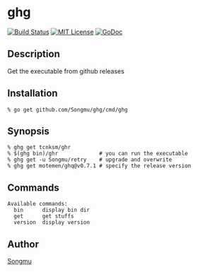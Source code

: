 ghg
=======

[![Build Status](https://travis-ci.org/Songmu/ghg.png?branch=master)][travis]
[![MIT License](http://img.shields.io/badge/license-MIT-blue.svg?style=flat-square)][license]
[![GoDoc](https://godoc.org/github.com/Songmu/ghg?status.svg)][godoc]

[travis]: https://travis-ci.org/Songmu/ghg
[coveralls]: https://coveralls.io/r/Songmu/ghg?branch=master
[license]: https://github.com/Songmu/ghg/blob/master/LICENSE
[godoc]: https://godoc.org/github.com/Songmu/ghg

## Description

Get the executable from github releases

## Installation

    % go get github.com/Songmu/ghg/cmd/ghg

## Synopsis

    % ghg get tcnksm/ghr
    % $(ghg bin)/ghr             # you can run the executable
    % ghg get -u Songmu/retry    # upgrade and overwrite
    % ghg get motemen/ghq@v0.7.1 # specify the release version

## Commands

```
Available commands:
  bin      display bin dir
  get      get stuffs
  version  display version
```

## Author

[Songmu](https://github.com/Songmu)

